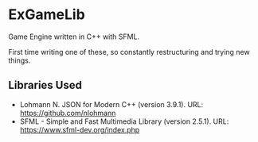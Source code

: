 # ExGameLib

Game Engine written in C++ with SFML.

First time writing one of these, so constantly restructuring and trying new things.





## Libraries Used
- Lohmann N. JSON for Modern C++ (version 3.9.1). URL: https://github.com/nlohmann
- SFML - Simple and Fast Multimedia Library (version 2.5.1). URL: https://www.sfml-dev.org/index.php
